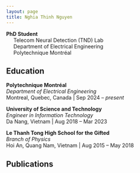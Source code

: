 ```yaml
---
layout: page
title: Nghia Thinh Nguyen
---
```


**PhD Student**  
&nbsp;&nbsp;&nbsp;&nbsp;&nbsp;Telecom Neural Detection (TND) Lab  
&nbsp;&nbsp;&nbsp;&nbsp;&nbsp;Department of Electrical Engineering  
&nbsp;&nbsp;&nbsp;&nbsp;&nbsp;Polytechnique Montréal  

## Education

**Polytechnique Montréal**  
*Department of Electrical Engineering*  
Montreal, Quebec, Canada | Sep 2024 – *present*  

**University of Science and Technology**  
*Engineer in Information Technology*  
Da Nang, Vietnam | Aug 2018 – Mar 2023  

**Le Thanh Tong High School for the Gifted**  
*Branch of Physics*  
Hoi An, Quang Nam, Vietnam | Aug 2015 – May 2018  

## Publications
